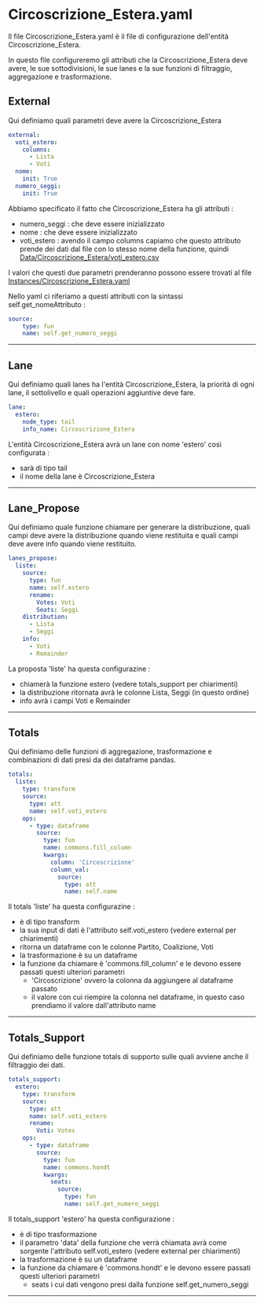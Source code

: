 # Circoscrizione_Estera.yaml
Il file Circoscrizione_Estera.yaml è il file di configurazione dell'entità Circoscrizione_Estera.

In questo file configureremo gli attributi che la Circoscrizione_Estera deve avere, le sue sottodivisioni, le sue lanes e la sue funzioni di filtraggio, aggregazione e trasformazione.

## External
Qui definiamo quali parametri deve avere la Circoscrizione_Estera

```yaml
external:
  voti_estero:
    columns:
      - Lista
      - Voti
  nome:
    init: True
  numero_seggi:
    init: True
```
Abbiamo specificato il fatto che Circoscrizione_Estera ha gli attributi :
- numero_seggi : che deve essere inizializzato
- nome : che deve essere inizializzato
- voti_estero : avendo il campo columns capiamo che questo attributo prende dei dati dal file con lo stesso nome della funzione, quindi [Data/Circoscrizione_Estera/voti_estero.csv]

I valori che questi due parametri prenderanno possono essere trovati al file [Instances/Circoscrizione_Estera.yaml]

Nello yaml ci riferiamo a questi attributi con la sintassi self.get_nomeAttributo :

```yaml
source:
    type: fun
    name: self.get_numero_seggi
```

---
## Lane
Qui definiamo quali lanes ha l'entità Circoscrizione_Estera, la priorità di ogni lane, il sottolivello e quali operazioni aggiuntive deve fare.

```yaml
lane:
  estero:
    node_type: tail
    info_name: Circoscrizione_Estera
```

L'entità Circoscrizione_Estera avrà un lane con nome 'estero' così configurata :
- sarà di tipo tail
- il nome della lane è Circoscrizione_Estera

---
## Lane_Propose
Qui definiamo quale funzione chiamare per generare la distribuzione, quali campi deve avere la distribuzione quando viene restituita e quali campi deve avere info quando viene restituito.

```yaml
lanes_propose:
  liste:
    source:
      type: fun
      name: self.estero
      rename:
        Votes: Voti
        Seats: Seggi
    distribution:
      - Lista
      - Seggi
    info:
      - Voti
      - Remainder
```

La proposta 'liste' ha questa configurazine :
- chiamerà la funzione estero (vedere totals_support per chiarimenti)
- la distribuzione ritornata avrà le colonne Lista, Seggi (in questo ordine)
- info avrà i campi Voti e Remainder

---
## Totals
Qui definiamo delle funzioni di aggregazione, trasformazione e combinazioni di dati presi da dei dataframe pandas.

```yaml
totals:
  liste:
    type: transform
    source:
      type: att
      name: self.voti_estero
    ops:
      - type: dataframe
        source:
          type: fun
          name: commons.fill_column
          kwargs:
            column: 'Circoscrizione'
            column_val:
              source:
                type: att
                name: self.name
```

Il totals 'liste' ha questa configurazine :
- è di tipo transform
- la sua input di dati è l'attributo self.voti_estero (vedere external per chiarimenti)
- ritorna un dataframe con le colonne Partito, Coalizione, Voti
- la trasformazione è su un dataframe
- la funzione da chiamare è 'commons.fill_column' e le devono essere passati questi ulteriori parametri
    - 'Circoscrizione' ovvero la colonna da aggiungere al dataframe passato
    - il valore con cui riempire la colonna nel dataframe, in questo caso prendiamo il valore dall'attributo name

---
## Totals_Support
Qui definiamo delle funzione totals di supporto sulle quali avviene anche il filtraggio dei dati.

```yaml
totals_support:
  estero:
    type: transform
    source:
      type: att
      name: self.voti_estero
      rename:
        Voti: Votes
    ops:
      - type: dataframe
        source:
          type: fun
          name: commons.hondt
          kwargs:
            seats:
              source:
                type: fun
                name: self.get_numero_seggi
```

Il totals_support 'estero' ha questa configurazione :
- è di tipo trasformazione
- il parametro 'data' della funzione che verrà chiamata avrà come sorgente l'attributo self.voti_estero (vedere external per chiarimenti)
- la trasformazione è su un dataframe
- la funzione da chiamare è 'commons.hondt' e le devono essere passati questi ulteriori parametri
    - seats i cui dati vengono presi dalla funzione self.get_numero_seggi

---







[Data/Circoscrizione_Estera/voti_estero.csv]:<https://github.com/LauraAmabili/SimulatoreSistemiElettorali-1/tree/master/Porcellum/Data/Circoscrizione_Estera>
[Instances/Circoscrizione_Estera.yaml]:<https://github.com/LauraAmabili/SimulatoreSistemiElettorali-1/blob/master/Porcellum/Instances/Circoscrizione_Estera.yaml>